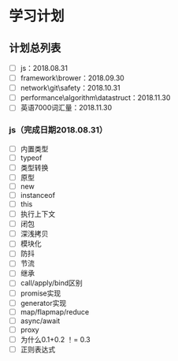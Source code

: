 # 学习计划
## 计划总列表
- [ ] js：2018.08.31
- [ ] framework\brower：2018.09.30
- [ ] network\git\safety：2018.10.31
- [ ] performance\algorithm\datastruct：2018.11.30
- [ ] 英语7000词汇量：2018.11.30
### js（完成日期2018.08.31）

- [ ] 内置类型
- [ ] typeof
- [ ] 类型转换
- [ ] 原型
- [ ] new
- [ ] instanceof
- [ ] this
- [ ] 执行上下文
- [ ] 闭包
- [ ] 深浅拷贝
- [ ] 模块化
- [ ] 防抖
- [ ] 节流
- [ ] 继承
- [ ] call/apply/bind区别
- [ ] promise实现
- [ ] generator实现
- [ ] map/flapmap/reduce
- [ ] async/await
- [ ] proxy
- [ ] 为什么0.1+0.2 ！= 0.3
- [ ] 正则表达式
